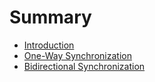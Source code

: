 # Summary

- [Introduction](./01-introduction.md)
- [One-Way Synchronization](./02-one-way-sync.md)
- [Bidirectional Synchronization](./03-bidirectional-sync.md)
